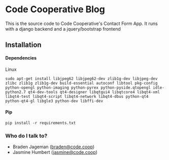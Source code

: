 # Code Cooperative Blog #

This is the source code to Code Cooperative's Contact Form App. It runs with a django backend and a jquery/bootstrap frontend

## Installation ##

#### Dependencies ####

Linux

    sudo apt-get install libjpeg62 libjpeg62-dev zlib1g-dev libjpeg-dev zlibc zlib1g zlib1g-dev build-essential autoconf libtool pkg-config python-opengl python-imaging python-pyrex python-pyside.qtopengl idle-python2.7 qt4-dev-tools qt4-designer libqtgui4 libqtcore4 libqt4-xml libqt4-test libqt4-script libqt4-network libqt4-dbus python-qt4 python-qt4-gl libgle3 python-dev libffi-dev

#### Pip ####

    pip install -r requirements.txt


### Who do I talk to? ###

* Braden Jageman (braden@code.coop)
* Jasmine Humbert (jasmine@code.coop)
